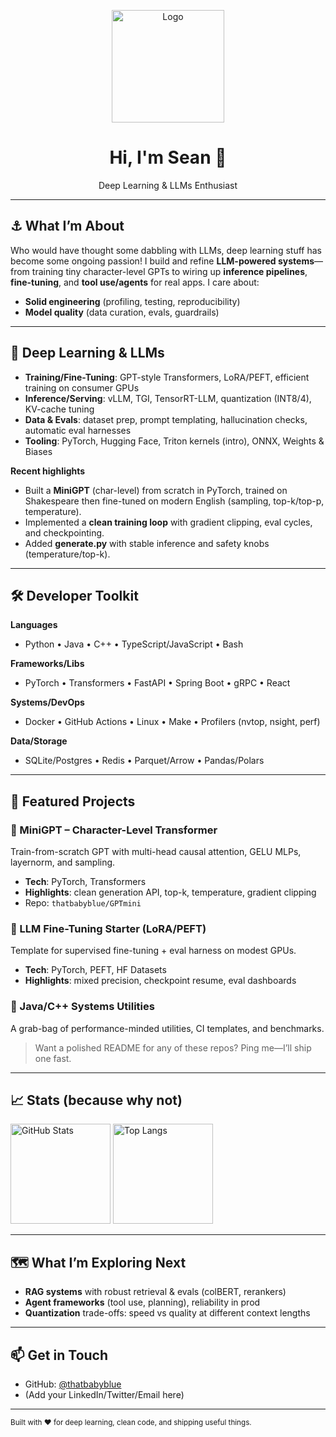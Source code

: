 <!-- Centered banner/logo (optional) -->
<p align="center">
  <img src="assets/logo.png" alt="Logo" width="180">
</p>

<h1 align="center">Hi, I'm Sean 👋</h1>
<p align="center">
  Deep Learning & LLMs Enthusiast
</p>

---

## ⚓️ What I’m About

Who would have thought some dabbling with LLMs, deep learning stuff has become some ongoing passion! I build and refine **LLM-powered systems**—from training tiny character-level GPTs to wiring up **inference pipelines**, **fine-tuning**, and **tool use/agents** for real apps. I care about:
- **Solid engineering** (profiling, testing, reproducibility)
- **Model quality** (data curation, evals, guardrails)

---

## 🧠 Deep Learning & LLMs

- **Training/Fine-Tuning**: GPT-style Transformers, LoRA/PEFT, efficient training on consumer GPUs
- **Inference/Serving**: vLLM, TGI, TensorRT-LLM, quantization (INT8/4), KV-cache tuning
- **Data & Evals**: dataset prep, prompt templating, hallucination checks, automatic eval harnesses
- **Tooling**: PyTorch, Hugging Face, Triton kernels (intro), ONNX, Weights & Biases

**Recent highlights**
- Built a **MiniGPT** (char-level) from scratch in PyTorch, trained on Shakespeare then fine-tuned on modern English (sampling, top-k/top-p, temperature).
- Implemented a **clean training loop** with gradient clipping, eval cycles, and checkpointing.
- Added **generate.py** with stable inference and safety knobs (temperature/top-k).

---

## 🛠️ Developer Toolkit

**Languages**
- Python • Java • C++ • TypeScript/JavaScript • Bash

**Frameworks/Libs**
- PyTorch • Transformers • FastAPI • Spring Boot • gRPC • React

**Systems/DevOps**
- Docker • GitHub Actions • Linux • Make • Profilers (nvtop, nsight, perf)

**Data/Storage**
- SQLite/Postgres • Redis • Parquet/Arrow • Pandas/Polars

---

## 🧪 Featured Projects

### 🔹 MiniGPT – Character-Level Transformer
Train-from-scratch GPT with multi-head causal attention, GELU MLPs, layernorm, and sampling.
- **Tech**: PyTorch, Transformers
- **Highlights**: clean generation API, top-k, temperature, gradient clipping
- Repo: `thatbabyblue/GPTmini`

### 🔹 LLM Fine-Tuning Starter (LoRA/PEFT)
Template for supervised fine-tuning + eval harness on modest GPUs.
- **Tech**: PyTorch, PEFT, HF Datasets
- **Highlights**: mixed precision, checkpoint resume, eval dashboards

### 🔹 Java/C++ Systems Utilities
A grab-bag of performance-minded utilities, CI templates, and benchmarks.

> Want a polished README for any of these repos? Ping me—I’ll ship one fast.

---

## 📈 Stats (because why not)

<p align="left">
  <img height="160" src="https://github-readme-stats.vercel.app/api?username=thatbabyblue&show_icons=true&hide_title=true&count_private=true&hide=prs&include_all_commits=true" alt="GitHub Stats">
  <img height="160" src="https://github-readme-stats.vercel.app/api/top-langs/?username=thatbabyblue&layout=compact&hide_title=true&langs_count=8" alt="Top Langs">
</p>

---

## 🗺️ What I’m Exploring Next

- **RAG systems** with robust retrieval & evals (colBERT, rerankers)
- **Agent frameworks** (tool use, planning), reliability in prod
- **Quantization** trade-offs: speed vs quality at different context lengths

---

## 📫 Get in Touch

- GitHub: <a href="https://github.com/thatbabyblue">@thatbabyblue</a>  
- (Add your LinkedIn/Twitter/Email here)

---


<sub>Built with ❤️ for deep learning, clean code, and shipping useful things.</sub>

